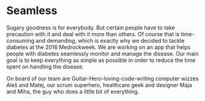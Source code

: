 # Seamless
Sugary goodness is for everybody. But certain people have to take precaution with it and deal with it more than others. Of course that is time-consuming and demanding, which is exactly why we decided to tackle diabetes at the 2016 Medrockweek. We are working on an app that helps people with diabetes seamlessly monitor and manage the disease. Our main goal is to keep everything as simple as possible in order to reduce the time spent on handling the disease.

On board of our team are Guitar-Hero-loving-code-writing computer wizzes Aleš and Matej, our scrum superhero, healthcare geek and designer Maja and Miha, the guy who does a little bit of everything.
